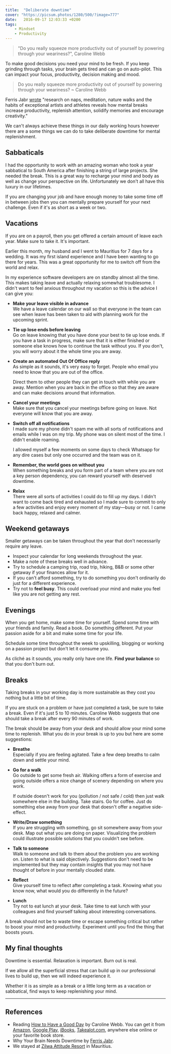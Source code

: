 ```yaml
---
title:  "Deliberate downtime"
cover: "https://picsum.photos/1280/500/?image=777"
date:   2016-09-17 12:03:33 +0200
tags: 
    - Mindset 
    - Productivity
---
```



> "Do you really squeeze more productivity out of yourself by powering through
  your weariness?", Caroline Webb

To make good decisions you need your mind to be fresh. If you keep grinding
through tasks, your brain gets tired and can go on auto-pilot. This can impact
your focus, productivity, decision making and mood.

> Do you really squeeze more productivity out of yourself by powering through
  your weariness? ~ Caroline Webb

Ferris Jabr
[wrote](http://www.scientificamerican.com/article/mental-downtime/)
"research on naps, meditation, nature walks and the habits of
exceptional artists and athletes reveals how mental breaks increase
productivity, replenish attention, solidify memories and encourage creativity."

We can't always achieve these things in our daily working hours however
there are a some things we can do to take deliberate downtime for mental
replenishment.

## Sabbaticals

I had the opportunity to work with an amazing woman who took a year sabbatical
to South America after finishing a string of large projects. She needed the
break. This is a great way to recharge your mind and body as well as change
your perspective on life. Unfortunately we don't all have this luxury in our
lifetimes.

If you are changing your job and have enough money to take some time off in
between jobs then you can mentally prepare yourself for your next challenge.
Even if it's as short as a week or two.

## Vacations

If you are on a payroll, then you get offered a certain amount of leave
each year. Make sure to take it. It's important.

Earlier this month, my husband and I went to Mauritius for 7 days for a wedding.
It was my first island experience and I have been wanting to go there for years.
This was a great opportunity for me to switch off from the world and relax.

In my experience software developers are on standby almost all the time. This
makes taking leave and actually relaxing somewhat troublesome. I didn't want
to feel anxious throughout my vacation so this is the advice I can give you:

* **Make your leave visible in advance**<br/>
  We have a leave calendar on our wall so that everyone in the team can see
  when leave has been taken to aid with planning work for the upcoming sprint.

* **Tie up lose ends before leaving**<br/>
  Go on leave knowing that you have done your best to tie up lose ends. If you
  have a task in progress, make sure that it is either finished or someone
  else knows how to continue the task without you. If you don't, you will worry
  about it the whole time you are away.

* **Create an automated Out Of Office reply**<br/>
  As simple as it sounds, it's very easy to forget. People who email you need to
  know that you are out of the office.

  Direct them to other people they can get in touch with while you are away.
  Mention when you are back in the office so that they are aware and can make
  decisions around that information.

* **Cancel your meetings**<br/>
  Make sure that you cancel your meetings before going on leave. Not everyone
  will know that you are away.

* **Switch off all notifications**<br/>
  I made sure my phone didn't spam me with all sorts of notifications and emails
  while I was on my trip. My phone was on silent most of the time. I didn't
  enable roaming.

  I allowed myself a few moments on some days to check Whatsapp for any dire cases
  but only one occurred and the team was on it.

* **Remember, the world goes on without you**<br/>
  When something breaks and you form part of a team where you are not a key
  person dependency, you can reward yourself with deserved downtime.

* **Relax**<br/>
  There were all sorts of activities I could do to fill up my days. I didn't
  want to come back tired and exhausted so I made sure to commit to only a few
  activities and enjoy every moment of my stay—busy or not.
  I came back happy, relaxed and calmer.

## Weekend getaways

Smaller getaways can be taken throughout the year that don't necessarily
require any leave.

* Inspect your calendar for long weekends throughout the year.
* Make a note of these breaks well in advance.
* Try to schedule a camping trip, road trip, hiking, B&B or some other getaway
  if your finances allow for it.
* If you can't afford something, try to do something you don't ordinarily do
  just for a different experience.
* Try not to **feel busy**. This could overload your mind and make you feel
  like you are not getting any rest.

## Evenings

When you get home, make some time for yourself. Spend some time with your
friends and family. Read a book. Do something different. Put your passion aside
for a bit and make some time for your life.

Schedule some time throughout the week to upskilling, blogging or working on a
passion project but don't let it consume you.

As cliché as it sounds, you really only have one life. **Find your balance**
so that you don't burn out.

## Breaks

Taking breaks in your working day is more sustainable as they cost you nothing
but a little bit of time.

If you are stuck on a problem or have just completed a task, be sure to take a
break. Even if it's just 5 to 10 minutes. Caroline Webb suggests that one
should take a break after every 90 minutes of work.

The break should be away from your desk and should allow your mind some time
to replenish. What you do in your break is up to you but here are some
suggestions:

* **Breathe**<br/>
  Especially if you are feeling agitated. Take a few deep breaths to calm down
  and settle your mind.

* **Go for a walk**<br/>
  Go outside to get some fresh air. Walking offers a form of exercise and
  going outside offers a nice change of scenery depending on where you work.

  If outside doesn't work for you (pollution / not safe / cold) then just walk
  somewhere else in the building. Take stairs. Go for coffee. Just do something
  else away from your desk that doesn't offer a negative side-effect.

* **Write/Draw something**<br/>
  If you are struggling with something, go sit somewhere away from your desk.
  Map out what you are doing on paper. Visualizing the problem could
  illustrate possible solutions that you couldn't see before.

* **Talk to someone**<br/>
  Walk to someone and talk to them about the problem you are working on.
  Listen to what is said objectively. Suggestions don't need to be implemented
  but they may contain insights that you may not have thought of before
  in your mentally clouded state.

* **Reflect**<br/>
  Give yourself time to reflect after completing a task. Knowing what you know
  now, what would you do differently in the future?

* **Lunch**<br/>
  Try not to eat lunch at your desk. Take time to eat lunch with your colleagues
  and find yourself talking about interesting conversations.

A break should not be to waste time or escape something critical but rather to
boost your mind and productivity. Experiment until you find the thing that
boosts yours.

## My final thoughts
Downtime is essential. Relaxation is important. Burn out is real.

If we allow all the superficial stress that can build up in our professional
lives to build up, then we will indeed experience it.

Whether it is as simple as a break or a little long term as a
vacation or sabbatical, find ways to keep replenishing your mind.

---

## References

* Reading [How to Have a Good Day](http://carolinewebb.co/books/how-to-have-a-good-day/) by Caroline Webb.
  You can get it from
  [Amazon](https://www.amazon.com/How-Have-Good-Day-Behavioral/dp/0553419633),
  [Google Play](https://play.google.com/store/books/details/Caroline_Webb_How_To_Have_A_Good_Day?id=Ml3ZCQAAQBAJ),
  [iBooks](https://itunes.apple.com/us/book/how-to-have-a-good-day/id999030561?mt=11),
  [Takealot.com](http://www.takealot.com/how-to-have-a-good-day-ebook/PLID41212844),
  anywhere else online or your favorite book store.
* Why Your Brain Needs Downtime by [Ferris Jabr](http://www.scientificamerican.com/article/mental-downtime/).
* We stayed at [Zilwa Attitude Resort](http://zilwa-hotel-mauritius.com/) in Mauritius.
